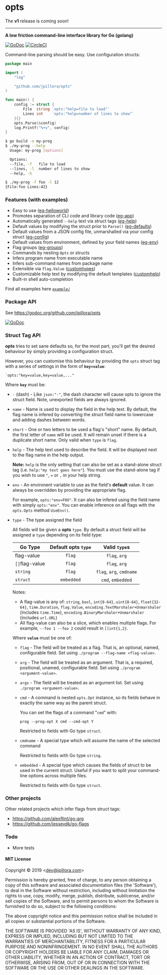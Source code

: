 # opts

The **v1** release is coming soon!

---

**A low friction command-line interface library for Go (golang)**

[![GoDoc](https://godoc.org/github.com/jpillora/opts?status.svg)](https://godoc.org/github.com/jpillora/opts)  [![CircleCI](https://circleci.com/gh/jpillora/opts.svg?style=shield&circle-token=69ef9c6ac0d8cebcb354bb85c377eceff77bfb1b)](https://circleci.com/gh/jpillora/opts)

Command-line parsing should be easy. Use configuration structs:

``` go
package main

import (
	"log"

	"github.com/jpillora/opts"
)

func main() {
	config := struct {
		File  string `opts:"help=file to load"`
		Lines int    `opts:"help=number of lines to show"`
	}{}
	opts.Parse(&config)
	log.Printf("%+v", config)
}
```

```sh
$ go build -o my-prog
$ ./my-prog --help
  Usage: my-prog [options]

  Options:
  --file, -f   file to load
  --lines, -l  number of lines to show
  --help, -h

```

```sh
$ ./my-prog -f foo -l 12
{File:foo Lines:42}
```

### Features (with examples)

* Easy to use ([eg-helloworld](example/eg-helloworld/))
* Promotes separation of CLI code and library code ([eg-app](example/eg-app/))
* Automatically generated `--help` text via struct tags ([eg-help](example/eg-help/))
* Default values by modifying the struct prior to `Parse()` ([eg-defaults](example/eg-defaults/))
* Default values from a JSON config file, unmarshalled via your config struct ([eg-config](example/eg-config/))
* Default values from environment, defined by your field names ([eg-env](example/eg-env/))
* Flag groups ([eg-groups](example/eg-groups/))
* Commands by nesting `Opts` or structs
* Infers program name from executable name
* Infers sub-command names from package name
* Extensible via `flag.Value` ([customtypes](example/customtypes/))
* Customizable help text by modifying the default templates ([customhelp](example/customhelp/))
* Built-in shell auto-completion

Find all examples here [`example/`](./example)

### Package API

See https://godoc.org/github.com/jpillora/opts

[![GoDoc](https://godoc.org/github.com/jpillora/opts?status.svg)](https://godoc.org/github.com/jpillora/opts) 

### Struct Tag API

**opts** tries to set sane defaults so, for the most part, you'll get the desired behaviour by simply providing a configuration struct.

However, you can customise this behaviour by providing the `opts` struct
tag with a series of settings in the form of **`key=value`**:

```
`opts:"key=value,key=value,..."
```

Where **`key`** must be:

* `-` (dash) - Like `json:"-"`, the dash character will cause opts to ignore the struct field. Note, unexported fields are always ignored.

* `name` - Name is used to display the field in the help text. By default, the flag name is infered by converting the struct field name to lowercase and adding dashes between words.

* `short` - One or two letters to be used a flag's "short" name. By default, the first letter of `name` will be used. It will remain unset if there is a duplicate short name. Only valid when `type` is `flag`.

* `help` - The help text used to describe the field. It will be displayed next to the flag name in the help output.

	**Note:** `help` is the only setting that can also be set as a
	stand-alone struct tag (i.e. `help:"my text goes here"`). You must use the stand-alone tag if you wish to use `"`, `=` or `,` in your help string.

* `env` - An environent variable to use as the field's **default** value. It can always be overridden by providing the appropriate flag.

	For example, `opts:"env=FOO"`. It can also be infered using the field name with simply `opts:"env"`. You can enable inference on all flags with the `opts.Opts` method `UseEnv()`.

* `type` - The type assigned the field

	All fields will be given a **opts** `type`. By default a struct field will be assigned a `type` depending on its field type:

  | Go Type        | Default opts `type` |      Valid `type`s       |
  | -------------- | :-----------------: | :----------------------: |
  | flag-value     |       `flag`        |      `flag`, `arg`       |
  | `[]`flag-value |       `flag`        |      `flag`, `arg`       |
  | `string`       |       `flag`        | `flag`, `arg`, `cmdname` |
  | `struct`       |     `embedded`      |    `cmd`, `embedded`     |

	Notes:

	* A flag-value is any of: `string`, `bool`, `int{8-64}`, `uint{8-64}`, `float{32-64}`, `time.Duration`, `flag.Value`, `encoding.TextMarshaler+Unmarshaler` (includes `time.Time`), `encoding.BinaryMarshaler+Unmarshaler` (includes `url.URL`)
	* All flag-value can also be a slice, which enables multiple flags. For example, `--foo 1 --foo 2` could result in `[]int{1,2}`.

	Where **`value`** must be one of:

	* `flag` - The field will be treated as a flag. That is, an optional, named, configurable field. Set using `./program --flag-name <flag-value>`.

	* `arg` - The field will be treated as an argument. That is, a required, positional, unamed, configurable field. Set using `./program <argument-value>`.

	* `args` - The field will be treated as an argument list. Set using `./program <argument-value>`.

	* `cmd` - A command is nested `opts.Opt` instance, so its fields behave in exactly the same way as the parent struct.

		You can set the flags of a command "`cmd`" with:
		
		```
		prog --prog-opt X cmd --cmd-opt Y
		```

		Restricted to fields with Go type `struct`.

	* `cmdname` - A special type which will assume the name of the selected command

		Restricted to fields with Go type `string`.

	* `embedded` - A special type which causes the fields of struct to be used in the current struct. Useful if you want to split your command-line options across multiple files.

		Restricted to fields with Go type `struct`.


### Other projects

Other related projects which infer flags from struct tags:

* https://github.com/alexflint/go-arg
* https://github.com/jessevdk/go-flags

### Todo

* More tests

#### MIT License

Copyright © 2019 &lt;dev@jpillora.com&gt;

Permission is hereby granted, free of charge, to any person obtaining
a copy of this software and associated documentation files (the
'Software'), to deal in the Software without restriction, including
without limitation the rights to use, copy, modify, merge, publish,
distribute, sublicense, and/or sell copies of the Software, and to
permit persons to whom the Software is furnished to do so, subject to
the following conditions:

The above copyright notice and this permission notice shall be
included in all copies or substantial portions of the Software.

THE SOFTWARE IS PROVIDED 'AS IS', WITHOUT WARRANTY OF ANY KIND,
EXPRESS OR IMPLIED, INCLUDING BUT NOT LIMITED TO THE WARRANTIES OF
MERCHANTABILITY, FITNESS FOR A PARTICULAR PURPOSE AND NONINFRINGEMENT.
IN NO EVENT SHALL THE AUTHORS OR COPYRIGHT HOLDERS BE LIABLE FOR ANY
CLAIM, DAMAGES OR OTHER LIABILITY, WHETHER IN AN ACTION OF CONTRACT,
TORT OR OTHERWISE, ARISING FROM, OUT OF OR IN CONNECTION WITH THE
SOFTWARE OR THE USE OR OTHER DEALINGS IN THE SOFTWARE.
